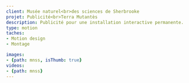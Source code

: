```yaml
---
client: Musée naturel<br>des sciences de Sherbrooke
projet: Publicité<br>Terra Mutantès
description: Publicité pour une installation interactive permanente.
type: motion
taches:
- Motion design
- Montage

images:
- {path: mnss, isThumb: true}
videos:
- {path: mnss}
---
```

